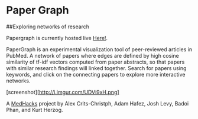 # Paper Graph
##Exploring networks of research

 Papergraph is currently hosted live [Here!](http://54.152.109.239/).

 PaperGraph is an experimental visualization tool of peer-reviewed articles in PubMed. A network of papers where edges are defined by high cosine similarity of tf-idf vectors computed from paper abstracts, so that papers with similar research findings will linked together. Search for papers using keywords, and click on the connecting papers to explore more interactive networks. 
 
 [screenshot][http://i.imgur.com/UDVi9xH.png]
 
A [MedHacks](http://medhacks.org/) project by Alex Crits-Christph, Adam Hafez, Josh Levy, Badoi Phan, and Kurt Herzog.

